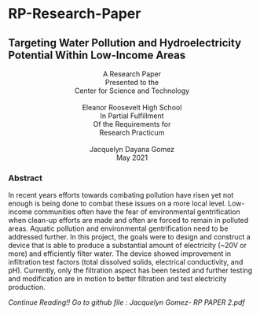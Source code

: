 # RP-Research-Paper


<h2 allign="center"> 
Targeting Water Pollution and Hydroelectricity Potential Within Low-Income Areas </h2>

<p align="center">
A Research Paper <br>
Presented to the <br>
Center for Science and Technology <br>
<br>
Eleanor Roosevelt High School
<br>
In Partial Fulfillment<br>
Of the Requirements for<br>
Research Practicum<br>
<br>
Jacquelyn Dayana Gomez<br>
May 2021 <br>
</p>


<h3 allign="center"> <b> Abstract </b></h3>

In recent years efforts towards combating pollution have risen yet not enough is being done to combat these issues on a more local level. Low-income communities often have the fear of environmental gentrification when clean-up efforts are made and often are forced to remain in polluted areas. Aquatic pollution and environmental gentrification need to be addressed further. In this project, the goals were to design and construct a device that is able to produce a substantial amount of electricity (~20V or more) and efficiently filter water. The device showed improvement in infiltration test factors (total dissolved solids, electrical conductivity, and pH). Currently, only the filtration aspect has been tested and further testing and modification are in motion to better filtration and test electricity production.

<i>Continue Reading!! Go to github file : Jacquelyn Gomez- RP PAPER 2.pdf</i>
